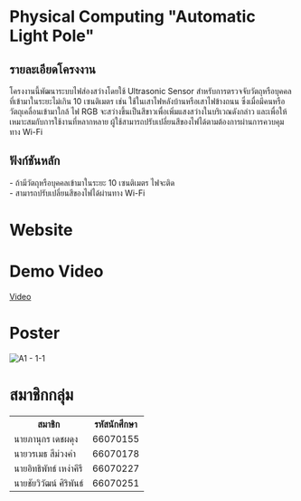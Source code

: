 # Physical Computing "Automatic Light Pole"

<h2> รายละเอียดโครงงาน </h2>

โครงงานนี้พัฒนาระบบไฟส่องสว่างโดยใช้ Ultrasonic Sensor สำหรับการตรวจจับวัตถุหรือบุคคลที่เข้ามาในระยะไม่เกิน 10 เซนติเมตร 
เช่น ใช้ในเสาไฟหลังบ้านหรือเสาไฟข้างถนน ซึ่งเมื่อมีคนหรือวัตถุเคลื่อนเข้ามาใกล้ ไฟ RGB จะสว่างขึ้นเป็นสีขาวเพื่อเพิ่มแสงสว่างในบริเวณดังกล่าว 
และเพื่อให้เหมาะสมกับการใช้งานที่หลากหลาย ผู้ใช้สามารถปรับเปลี่ยนสีของไฟได้ตามต้องการผ่านการควบคุมทาง Wi-Fi


<h2> ฟังก์ชันหลัก </h2>
  - ถ้ามีวัตถุหรือบุคคลเข้ามาในระยะ 10 เซนติเมตร ไฟจะติด<br>
  - สามารถปรับเปลี่ยนสีของไฟได้ผ่านทาง Wi-Fi


# Website

# Demo Video
[Video](https://youtu.be/v0FqRhCe-OA?feature=shared)

# Poster
![A1 - 1-1](https://github.com/user-attachments/assets/3ef06983-49b0-4a64-91ed-142579ecaccc)

# สมาชิกกลุ่ม
<table style="width:100%">
  <tr>
    <th>สมาชิก</th>
    <th>รหัสนักศึกษา</th>
  </tr>
  <tr>
    <td> นายภานุกร เดชผดุง </td>
    <td> 66070155 </td>
  </tr>
  <tr>
    <td> นายวรเมธ สีม่วงคำ </td>
    <td> 66070178 </td>
  </tr>
  <tr>
    <td> นายอิทธิพัทธ์ เหง่าคีรี </td>
    <td> 66070227 </td>
  </tr>
  <tr>
    <td> นายชัยวิวัฒน์ ศิริพันธ์ </td>
    <td> 66070251 </td>
  </tr>
</table>

